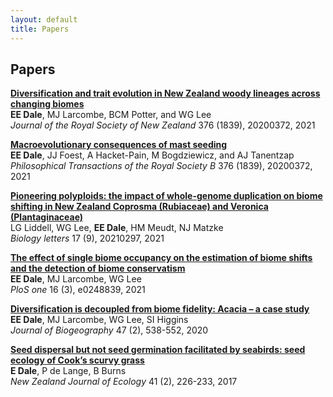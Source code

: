 ```yaml
---
layout: default 
title: Papers
---
```


## Papers
<a href="https://www.tandfonline.com/doi/full/10.1080/03036758.2022.2108071">__Diversification and trait evolution in New Zealand woody lineages across changing biomes__</a> <br />
**EE Dale**, MJ Larcombe, BCM Potter, and WG Lee  
*Journal of the Royal Society of New Zealand* 376 (1839), 20200372, 2021 <a href="https://doi.org/10.1080/03036758.2022.2108071 "></i></a>

<a href="https://royalsocietypublishing.org/doi/10.1098/rstb.2020.0372">__Macroevolutionary consequences of mast seeding__</a> <br />
**EE Dale**, JJ Foest, A Hacket-Pain, M Bogdziewicz, and AJ Tanentzap  
*Philosophical Transactions of the Royal Society B* 376 (1839), 20200372, 2021 <a href="https://doi.org/10.1098/rstb.2020.0372"><i class="ai ai-doi "></i></a>

<a href="https://royalsocietypublishing.org/doi/abs/10.1098/rsbl.2021.0297">__Pioneering polyploids: the impact of whole-genome duplication on biome shifting in New Zealand Coprosma (Rubiaceae) and Veronica (Plantaginaceae)__</a> <br />
LG Liddell, WG Lee, **EE Dale**, HM Meudt, NJ Matzke  
*Biology letters* 17 (9), 20210297, 2021 <a href="https://doi.org/10.1098/rsbl.2021.0297"><i class="ai ai-doi "></i></a>

<a href="https://journals.plos.org/plosone/article?id=10.1371/journal.pone.0248839">__The effect of single biome occupancy on the estimation of biome shifts and the detection of biome conservatism__</a> <br />
**EE Dale**, MJ Larcombe, WG Lee  
*PloS one* 16 (3), e0248839, 2021 <a href="https://doi.org/10.1371/journal.pone.0248839"><i class="ai ai-doi "></i></a>

<a href="https://onlinelibrary.wiley.com/doi/full/10.1111/jbi.13768">__Diversification is decoupled from biome fidelity: Acacia – a case study__</a> <br />
**EE Dale**, MJ Larcombe, WG Lee, SI Higgins  
*Journal of Biogeography* 47 (2), 538-552, 2020 <a href="https://doi.org/10.1111/jbi.13768"><i class="ai ai-doi "></i></a>

<a href="https://newzealandecology.org/nzje/3309">__Seed dispersal but not seed germination facilitated by seabirds: seed ecology of Cook’s scurvy grass__</a> <br />
**E Dale**, P de Lange, B Burns  
*New Zealand Journal of Ecology* 41 (2), 226-233, 2017 <a href="https://doi.org/10.20417/nzjecol.41.27"><i class="ai ai-doi "></i></a>
